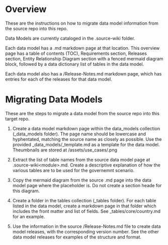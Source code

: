 
# Overview

These are the instructions on how to migrate data model information from the source repo into this repo.

Data Models are currently cataloged in the .source-wiki folder.

Each data model has a <module>.md markdown page at that location. This overview page has a table of contents (TOC), Requirements section, Releases section, Entity Relationship Diagram section with a fenced mermaid diagram block, followed by a data dictionary list of tables in the data model.

Each data model also has a <module>/Release-Notes.md markdown page, which has entries for each of the releases for that data model.

# Migrating Data Models

These are the steps to migrate a data model from the source repo into this target repo.

1. Create a data model markdown page within the data_models collection (_data_models folder). The page name should be lowercase and hyphentated, matching the source name as closely as possible. Use the provided _data_models/_template.md as a template for the data model. Theumbnails are stored at /assets/use_cases/<module>.png

2. Extract the list of table names from the source data model page at .source-wiki\<module>.md. Create a descriptive explanation of how the various tables are to be used for the governemnt scenario.

3. Copy the mermaid diagram from the source <module>.md page into the data model page where the <Entity Relationship Mermaid Diagram Goes Here> placeholder is. Do not create a section heade for this diagram.

4. Create a folder in the tables collection (_tables folder). For each table listed in the data model, create a markdown page in that folder which includes the front matter and list of fields. See _tables/core/country.md for an example.

5. Use the information in the source <module>/Release-Notes.md file to create data model releases, with the corresponding version number. See the other data model releases for examples of the structure and format.